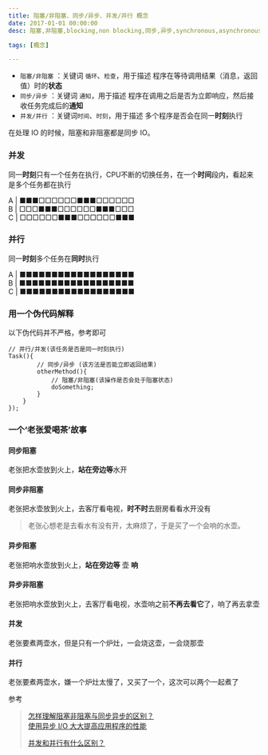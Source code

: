 ```yaml
---
title: 阻塞/非阻塞、同步/异步、并发/并行 概念
date: 2017-01-01 00:00:00
desc: 阻塞,非阻塞,blocking,non blocking,同步,异步,synchronous,asynchronous,并行;并发,concurrent,parallel

tags: [概念]

---
```

- `阻塞/非阻塞` ：关键词 `循环`、`检查`，用于描述 程序在等待调用结果（消息，返回值）时的**状态**
- `同步/异步` ：关键词 `通知`，用于描述 程序在调用之后是否为立即响应，然后接收任务完成后的**通知**
- `并发/并行` ：关键词`时间`、`时刻`，用于描述 多个程序是否会在同一**时刻**执行

<!--more-->

在处理 IO 的时候，阻塞和非阻塞都是同步 IO。


### 并发

同一**时刻**只有一个任务在执行，CPU不断的切换任务，在一个**时间**段内，看起来是多个任务都在执行

A | ■■■□□□□□□■■■□□□□□□   
B | □□□■■■□□□□□□■■■□□□    
C | □□□□□□■■■□□□□□□■■■    

### 并行

同一**时刻**多个任务在**同时**执行

A | ■■■■■■■■■■■■■■■■■■    
B | ■■■■■■■■■■■■■■■■■■  
C | ■■■■■■■■■■■■■■■■■■  

### 用一个伪代码解释

以下伪代码并不严格，参考即可

```code
// 并行/并发(该任务是否是同一时刻执行)
Task(){
        // 同步/异步 (该方法是否能立即返回结果)
        otherMethod(){
            // 阻塞/非阻塞(该操作是否会处于阻塞状态)
            doSomething; 
        }
    }
}); 
```


### 一个‘老张爱喝茶’故事

#### 同步阻塞
老张把水壶放到火上，**站在旁边等**水开 

#### 同步非阻塞
老张把水壶放到火上，去客厅看电视，**时不时**去厨房看看水开没有

> 老张心想老是去看水有没有开，太麻烦了，于是买了一个会响的水壶。

#### 异步阻塞
老张把响水壶放到火上，**站在旁边等** 壶 **响**


#### 异步非阻塞
老张把响水壶放到火上，去客厅看电视，水壶响之前**不再去看它**了，响了再去拿壶


#### 并发
老张要煮两壶水，但是只有一个炉灶，一会烧这壶，一会烧那壶

#### 并行
老张要煮两壶水，嫌一个炉灶太慢了，又买了一个，这次可以两个一起煮了


参考
> [怎样理解阻塞非阻塞与同步异步的区别？](https://www.zhihu.com/question/19732473)  
> [使用异步 I/O 大大提高应用程序的性能](http://www.ibm.com/developerworks/cn/linux/l-async/)  
>
> [并发和并行有什么区别？](http://ifeve.com/parallel_and_con/)